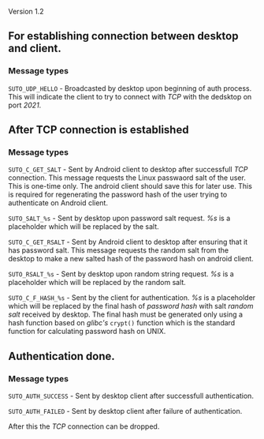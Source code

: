 Version 1.2

## For establishing connection between desktop and client.

### Message types

`SUTO_UDP_HELLO` - Broadcasted by desktop upon beginning of auth process. This will indicate the client to try to connect
with _TCP_ with the dedsktop on port _2021_.

## After TCP connection is established

### Message types

`SUTO_C_GET_SALT` - Sent by Android client to desktop after successfull _TCP_ connection. This message requests the 
Linux passwaord salt of the user. This is one-time only. The android client should save this for later use. This is 
required for regenerating the password hash of the user trying to authenticate on Android client.

`SUTO_SALT_%s` - Sent by desktop upon password salt request. _%s_ is a placeholder which will be replaced by the salt.

`SUTO_C_GET_RSALT` - Sent by Android client to desktop after ensuring that it has password salt. This message requests
the random salt from the desktop to make a new salted hash of the password hash on android client.

`SUTO_RSALT_%s` - Sent by desktop upon random string request. _%s_ is a placeholder which will be replaced by the 
random salt. 

`SUTO_C_F_HASH_%s` - Sent by the client for authentication. _%s_ is a placeholder which will be replaced by the final 
hash of _password hash_ with salt _random salt_ received by desktop. The final hash must be generated only using a hash
function based on _glibc's_ `crypt()` function which is the standard function for calculating password hash on UNIX. 

## Authentication done.

### Message types 

`SUTO_AUTH_SUCCESS` - Sent by desktop client after successfull authentication.

`SUTO_AUTH_FAILED` - Sent by desktop client after failure of authentication.

After this the _TCP_ connection can be dropped.
